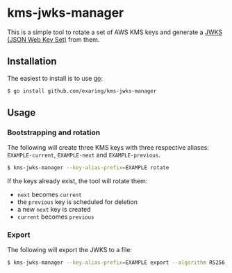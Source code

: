 # kms-jwks-manager

This is a simple tool to rotate a set of AWS KMS keys and generate a [JWKS (JSON Web Key Set)](https://datatracker.ietf.org/doc/html/rfc7517#section-5) from them.

## Installation

The easiest to install is to use [go](https://golang.org/):

```bash
$ go install github.com/exaring/kms-jwks-manager
```

## Usage

### Bootstrapping and rotation

The following will create three KMS keys with three respective aliases: `EXAMPLE-current`, `EXAMPLE-next` and `EXAMPLE-previous`.

```bash
$ kms-jwks-manager --key-alias-prefix=EXAMPLE rotate
```

If the keys already exist, the tool will rotate them:
- `next` becomes `current`
- the `previous` key is scheduled for deletion
- a new `next` key is created
- `current` becomes `previous`

### Export

The following will export the JWKS to a file:

```bash
$ kms-jwks-manager --key-alias-prefix=EXAMPLE export --algorithm RS256 > jwks.json
```